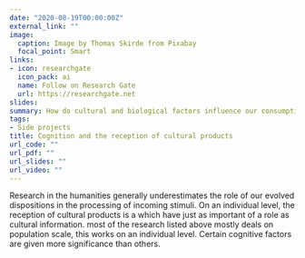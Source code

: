 ```yaml
---
date: "2020-08-19T00:00:00Z"
external_link: ""
image:
  caption: Image by Thomas Skirde from Pixabay 
  focal_point: Smart
links:
- icon: researchgate
  icon_pack: ai
  name: Follow on Research Gate
  url: https://researchgate.net
slides: 
summary: How do cultural and biological factors influence our consumption of cultural products?
tags:
- Side projects
title: Cognition and the reception of cultural products
url_code: ""
url_pdf: ""
url_slides: ""
url_video: ""
---
```

Research in the humanities generally underestimates the role of our evolved dispositions in the processing of incoming stimuli. On an individual level, the reception of cultural products is a which have just as important of a role as cultural information. most of the research listed above mostly deals on population scale, this works on an individual level. Certain cognitive factors are given more significance than others. 